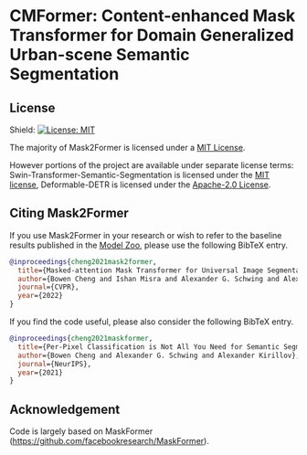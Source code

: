 # CMFormer: Content-enhanced Mask Transformer for Domain Generalized Urban-scene Semantic Segmentation


## License

Shield: [![License: MIT](https://img.shields.io/badge/License-MIT-yellow.svg)](https://opensource.org/licenses/MIT)

The majority of Mask2Former is licensed under a [MIT License](LICENSE).


However portions of the project are available under separate license terms: Swin-Transformer-Semantic-Segmentation is licensed under the [MIT license](https://github.com/SwinTransformer/Swin-Transformer-Semantic-Segmentation/blob/main/LICENSE), Deformable-DETR is licensed under the [Apache-2.0 License](https://github.com/fundamentalvision/Deformable-DETR/blob/main/LICENSE).

## <a name="CitingMask2Former"></a>Citing Mask2Former

If you use Mask2Former in your research or wish to refer to the baseline results published in the [Model Zoo](MODEL_ZOO.md), please use the following BibTeX entry.

```BibTeX
@inproceedings{cheng2021mask2former,
  title={Masked-attention Mask Transformer for Universal Image Segmentation},
  author={Bowen Cheng and Ishan Misra and Alexander G. Schwing and Alexander Kirillov and Rohit Girdhar},
  journal={CVPR},
  year={2022}
}
```

If you find the code useful, please also consider the following BibTeX entry.

```BibTeX
@inproceedings{cheng2021maskformer,
  title={Per-Pixel Classification is Not All You Need for Semantic Segmentation},
  author={Bowen Cheng and Alexander G. Schwing and Alexander Kirillov},
  journal={NeurIPS},
  year={2021}
}
```

## Acknowledgement

Code is largely based on MaskFormer (https://github.com/facebookresearch/MaskFormer).
